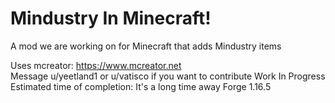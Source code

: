 # Mindustry In Minecraft!

A mod we are working on for Minecraft that adds Mindustry items  

Uses mcreator: https://www.mcreator.net  
Message u/yeetland1 or u/vatisco if you want to contribute
Work In Progress  
Estimated time of completion: It's a long time away
Forge 1.16.5

